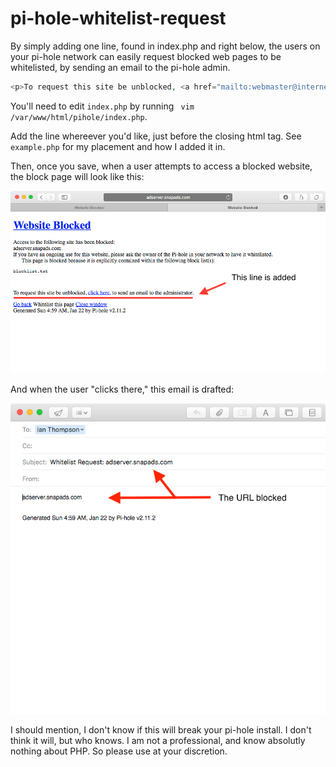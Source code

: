 # pi-hole-whitelist-request

By simply adding one line, found in index.php and right below, the users on your pi-hole network can easily request blocked web pages to be whitelisted, by sending an email to the pi-hole admin.

```php 
<p>To request this site be unblocked, <a href="mailto:webmaster@internet.com?Subject=Whitelist%20Request:%20<?php echo $serverName.$uri;?>&Body=<?php echo $serverName.$uri; ?>%0D%0A%0D%0A%0D%0AGenerated%20<?php echo date('D g:i A, M d'); ?>%20by%20Pi-hole%20<?php echo $piHoleVersion; ?>" target="_top">click here.</a> to send an email to the administrator.</p>

```

You'll need to edit ```index.php``` by running ``` vim /var/www/html/pihole/index.php```.

Add the line whereever you'd like, just before the closing html tag. See ```example.php``` for my placement and how I added it in. 

Then, once you save, when a user attempts to access a blocked website, the block page will look like this:

![](https://github.com/nicelion/pi-hole-whitelist-request/blob/master/blocked.png?raw=true)

And when the user "clicks there," this email is drafted:

![](https://github.com/nicelion/pi-hole-whitelist-request/blob/master/mail.png?raw=true)

I should mention, I don't know if this will break your pi-hole install. I don't think it will, but who knows. I am not a professional, and know absolutly nothing about PHP. So please use at your discretion. 
